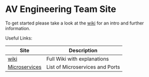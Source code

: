 # AV Engineering Team Site

To get started please take a look at the [wiki](https://github.com/byuoitav/team/wiki) for an intro and further information.

Useful Links:

|Site|Description|
|---|---|
|[wiki](https://github.com/byuoitav/team/wiki)|Full Wiki with explanations|
|[Microservices](https://github.com/byuoitav/team/wiki/Microservices)|List of Microservices and Ports|
